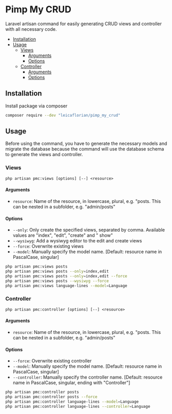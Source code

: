 # Pimp My CRUD

Laravel artisan command for easily generating CRUD views and controller with all necessary code.

- [Installation](#installation)
- [Usage](#usage)
  - [Views](#views)
    - [Arguments](#arguments)
    - [Options](#options)
  - [Controller](#controller)
    - [Arguments](#arguments-1)
    - [Options](#options-1)

## Installation

Install package via composer

```bash
composer require --dev "leicaflorian/pimp_my_crud"
```

## Usage

Before using the command, you have to generate the necessary models and migrate the database because the command will
use the database schema to generate the views and controller.

### Views

`php artisan pmc:views [options] [--] <resource>`

#### Arguments

- `resource`: Name of the resource, in lowercase, plural, e.g. "posts. This can be nested in a subfolder, e.g. "admin/posts"

#### Options

- `--only`: Only create the specified views, separated by comma. Available values are "index", "edit", "create" and "
  show"
- `--wysiwyg`: Add a wysiwyg editor to the edit and create views
- `--force`: Overwrite existing views
- `--model`: Manually specify the model name. [Default: resource name in PascalCase, singular]

```bash
php artisan pmc:views posts
php artisan pmc:views posts --only=index,edit
php artisan pmc:views posts --only=index,edit --force
php artisan pmc:views posts --wysiwyg --force
php artisan pmc:views language-lines --model=Language
```

### Controller

`php artisan pmc:controller [options] [--] <resource>`

#### Arguments

- `resource`: Name of the resource, in lowercase, plural, e.g. "posts. This can be nested in a subfolder, e.g. "admin/posts"

#### Options

- `--force`: Overwrite existing controller
- `--model`: Manually specify the model name. [Default: resource name in PascalCase, singular]
- `--controller`: Manually specify the controller name. [Default: resource name in PascalCase, singular, ending with "Controller"]

```bash
php artisan pmc:controller posts
php artisan pmc:controller posts --force
php artisan pmc:controller language-lines --model=Language 
php artisan pmc:controller language-lines --controller=Language 
```
